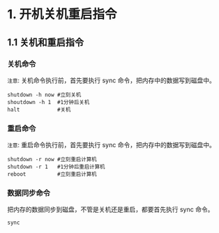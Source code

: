 # 1. 开机关机重启指令

## 1.1 关机和重启指令

### 关机命令

`注意`: 关机命令执行前，首先要执行 sync 命令，把内存中的数据写到磁盘中。

```
shutdown -h now #立刻关机
shoutdown -h 1  #1分钟后关机
halt            #关机
```

### 重启命令

`注意`: 重启命令执行前，首先要执行 sync 命令，把内存中的数据写到磁盘中。

```
shutdown -r now #立刻重启计算机
shutdown -r 1   #1分钟后重启计算机
reboot          #立刻重启计算机
```

### 数据同步命令

把内存的数据同步到磁盘，不管是关机还是重启，都要首先执行 sync 命令。

```
sync
```